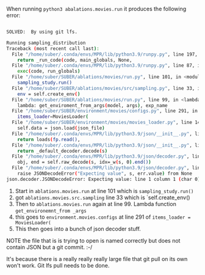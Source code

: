 When running `python3 abalations.movies.run` it produces the following error:

```.bash

SOLVED:  By using git lfs. 

Running sampling_distribution
Traceback (most recent call last):
  File "/home/suber/.conda/envs/MPR/lib/python3.9/runpy.py", line 197, in _run_module_as_main
    return _run_code(code, main_globals, None,
  File "/home/suber/.conda/envs/MPR/lib/python3.9/runpy.py", line 87, in _run_code
    exec(code, run_globals)
  File "/home/suber/SUBER/ablations/movies/run.py", line 101, in <module>
    sampling_study.run()
  File "/home/suber/SUBER/ablations/movies/src/sampling.py", line 33, in run
    env = self.create_env()
  File "/home/suber/SUBER/ablations/movies/run.py", line 99, in <lambda>
    lambda: get_enviroment_from_args(model, args), exp_name
  File "/home/suber/SUBER/environment/movies/configs.py", line 291, in get_enviroment_from_args
    items_loader=MoviesLoader(
  File "/home/suber/SUBER/environment/movies/movies_loader.py", line 14, in __init__
    self.data = json.load(json_file)
  File "/home/suber/.conda/envs/MPR/lib/python3.9/json/__init__.py", line 293, in load
    return loads(fp.read(),
  File "/home/suber/.conda/envs/MPR/lib/python3.9/json/__init__.py", line 346, in loads
    return _default_decoder.decode(s)
  File "/home/suber/.conda/envs/MPR/lib/python3.9/json/decoder.py", line 337, in decode
    obj, end = self.raw_decode(s, idx=_w(s, 0).end())
  File "/home/suber/.conda/envs/MPR/lib/python3.9/json/decoder.py", line 355, in raw_decode
    raise JSONDecodeError("Expecting value", s, err.value) from None
json.decoder.JSONDecodeError: Expecting value: line 1 column 1 (char 0)
```

1. Start in `ablations.movies.run` at line 101 which is `sampling_study.run()`
2. got `ablations.movies.src.sampling` line 33 which is `self.create_env()
3. Then to `ablations.movies.run` again at line 99. Lambda function `get_environemnt_from _args`
4. this goes to `environment.movies.configs` at line 291 of `items_loader = MoviesLoader(`
5. This then goes into a bunch of json decoder stuff.

NOTE the file that is is trying to open is named correctly but does not contain JSON but a git commit.  :-/

It's because there is a really really really large file that git pull on its own won't work.  Git lfs pull needs to be done.
